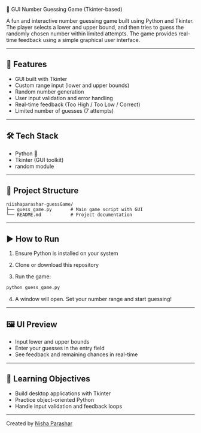  🎯 GUI Number Guessing Game (Tkinter-based)

A fun and interactive number guessing game built using Python and Tkinter. The player selects a lower and upper bound, and then tries to guess the randomly chosen number within limited attempts. The game provides real-time feedback using a simple graphical user interface.

---

## 🧠 Features

- GUI built with Tkinter
- Custom range input (lower and upper bounds)
- Random number generation
- User input validation and error handling
- Real-time feedback (Too High / Too Low / Correct)
- Limited number of guesses (7 attempts)

---

## 🛠️ Tech Stack

- Python 🐍
- Tkinter (GUI toolkit)
- random module

---

## 📂 Project Structure

```
niishaparashar-guessGame/
├── guess_game.py       # Main game script with GUI
└── README.md           # Project documentation
```

---

## ▶️ How to Run

1. Ensure Python is installed on your system

2. Clone or download this repository

3. Run the game:
```bash
python guess_game.py
```

4. A window will open. Set your number range and start guessing!

---

## 🖼️ UI Preview

- Input lower and upper bounds
- Enter your guesses in the entry field
- See feedback and remaining chances in real-time

---

## 📌 Learning Objectives

- Build desktop applications with Tkinter
- Practice object-oriented Python
- Handle input validation and feedback loops

---



Created by [Nisha Parashar](https://github.com/niishaparashar)


